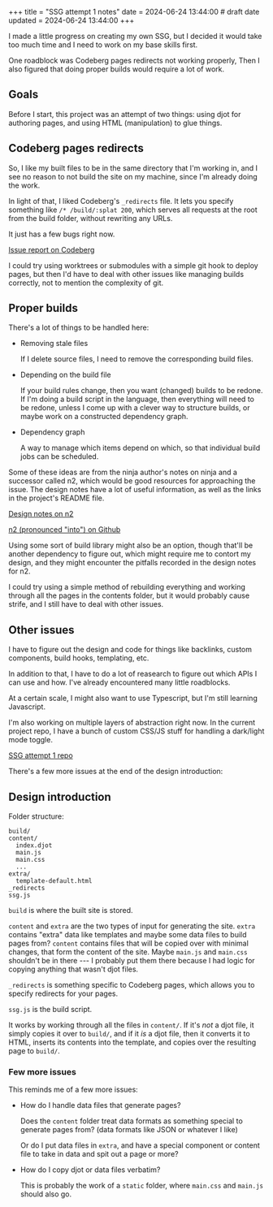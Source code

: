 +++
title = "SSG attempt 1 notes"
date = 2024-06-24 13:44:00 # draft date
updated = 2024-06-24 13:44:00
+++

I made a little progress on creating my own SSG,
but I decided it would take too much time
and I need to work on my base skills first.

One roadblock was Codeberg pages redirects not working properly,
Then I also figured that doing proper builds
would require a lot of work.

## Goals

Before I start, this project was an attempt of two things:
using djot for authoring pages,
and using HTML (manipulation) to glue things.

## Codeberg pages redirects

So, I like my built files to be
in the same directory that I'm working in,
and I see no reason to not build the site on my machine,
since I'm already doing the work.

In light of that, I liked Codeberg's `_redirects` file.
It lets you specify something like `/* /build/:splat 200`,
which serves all requests at the root from the build folder,
without rewriting any URLs.

It just has a few bugs right now.

[Issue report on Codeberg](https://codeberg.org/Codeberg/Community/issues/1545#issuecomment-2033496)

I could try using worktrees or submodules
with a simple git hook to deploy pages,
but then I'd have to deal with other issues
like managing builds correctly,
not to mention the complexity of git.

## Proper builds

There's a lot of things to be handled here:

- Removing stale files

  If I delete source files, I need to remove
  the corresponding build files.

- Depending on the build file

  If your build rules change,
  then you want (changed) builds to be redone.
  If I'm doing a build script in the language,
  then everything will need to be redone,
  unless I come up with a clever way to structure builds,
  or maybe work on a constructed dependency graph.

- Dependency graph

  A way to manage which items depend on which,
  so that individual build jobs can be scheduled.

Some of these ideas are from the ninja author's
notes on ninja and a successor called n2,
which would be good resources for approaching the issue.
The design notes have a lot of useful information,
as well as the links in the project's README file.

[Design notes on n2](https://neugierig.org/software/blog/2022/03/n2.html)

[n2 (pronounced "into") on Github](https://github.com/evmar/n2)

Using some sort of build library might also be an option,
though that'll be another dependency to figure out,
which might require me to contort my design,
and they might encounter the pitfalls
recorded in the design notes for n2.

I could try using a simple method of rebuilding everything
and working through all the pages in the contents folder,
but it would probably cause strife,
and I still have to deal with other issues.

## Other issues

I have to figure out the design and code for things like
backlinks, custom components, build hooks, templating, etc.

In addition to that, I have to do a lot of reasearch
to figure out which APIs I can use and how.
I've already encountered many little roadblocks.

At a certain scale, I might also want to use Typescript,
but I'm still learning Javascript.

I'm also working on multiple layers of abstraction right now.
In the current project repo,
I have a bunch of custom CSS/JS stuff
for handling a dark/light mode toggle.

[SSG attempt 1 repo](https://codeberg.org/pranabekka/pages)

There's a few more issues
at the end of the design introduction:

## Design introduction

Folder structure:

```
build/
content/
  index.djot
  main.js
  main.css
  ...
extra/
  template-default.html
_redirects
ssg.js
```

`build` is where the built site is stored.

`content` and `extra` are the two types of input
for generating the site.
`extra` contains "extra" data like templates
and maybe some data files to build pages from?
`content` contains files that will be copied over
with minimal changes, that form the content of the site.
Maybe `main.js` and `main.css` shouldn't be in there ---
I probably put them there because I had logic
for copying anything that wasn't djot files.

`_redirects` is something specific to Codeberg pages,
which allows you to specify redirects for your pages.

`ssg.js` is the build script.

It works by working through all the files in `content/`.
If it's *not* a djot file,
it simply copies it over to `build/`,
and if it *is* a djot file,
then it converts it to HTML,
inserts its contents into the template,
and copies over the resulting page to `build/`.

### Few more issues

This reminds me of a few more issues:

- How do I handle data files that generate pages?

  Does the `content` folder treat data formats
  as something special to generate pages from?
  (data formats like JSON or whatever I like)

  Or do I put data files in `extra`,
  and have a special component or content file
  to take in data and spit out a page or more?

- How do I copy djot or data files verbatim?

  This is probably the work of a `static` folder,
  where `main.css` and `main.js` should also go.
